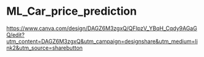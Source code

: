 # ML_Car_price_prediction


https://www.canva.com/design/DAGZ6M3zgxQ/QFIpzV_YBqH_Cqdy9AGaGQ/edit?utm_content=DAGZ6M3zgxQ&utm_campaign=designshare&utm_medium=link2&utm_source=sharebutton
